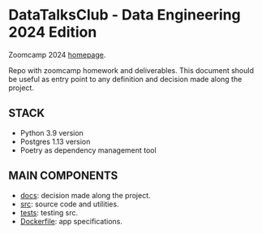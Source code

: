 # DataTalksClub - Data Engineering 2024 Edition

Zoomcamp 2024 [homepage](https://dezoomcamp.streamlit.app/).

Repo with zoomcamp homework and deliverables. This document should be useful as entry point to any definition and decision made along the project.

## STACK

- Python 3.9 version
- Postgres 1.13 version
- Poetry as dependency management tool

## MAIN COMPONENTS

- [docs](/docs/README.md): decision made along the project.
- [src](/src/README.md): source code and utilities.
- [tests](/tests/README.md): testing src.
- [Dockerfile](/Dockerfile): app specifications.
